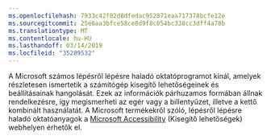 ```yaml
---
ms.openlocfilehash: 7933c42f82d8dfedac952871eaa717378bcfe12e
ms.sourcegitcommit: 25e6aa3bfce58ce8d9f8c054bc338cc3dff4a78b
ms.translationtype: MT
ms.contentlocale: hu-HU
ms.lasthandoff: 03/14/2019
ms.locfileid: "35289532"
---
```

A Microsoft számos lépésről lépésre haladó oktatóprogramot kínál, amelyek részletesen ismertetik a számítógép kisegítő lehetőségeinek és beállításainak hangolását. Ezek az információk párhuzamos formában állnak rendelkezésre, így megismerheti az egér vagy a billentyűzet, illetve a kettő kombinált használatát. A Microsoft termékekről szóló, lépésről lépésre haladó oktatóanyagok a [Microsoft Accessibility](http://go.microsoft.com/fwlink/?LinkId=8431) (Kisegítő lehetőségek) webhelyen érhetők el.
